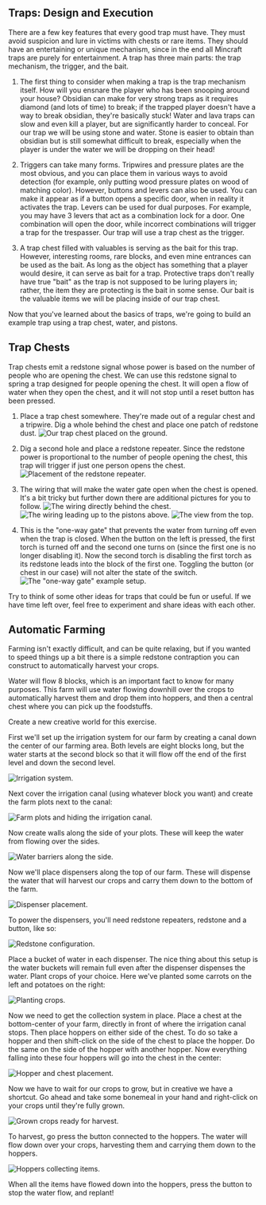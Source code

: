 ## Traps: Design and Execution

There are a few key features that every good trap must have. They must avoid suspicion and lure in victims with chests or rare items. They should have an entertaining or unique mechanism, since in the end all Mincraft traps are purely for entertainment. A trap has three main parts: the trap mechanism, the trigger, and the bait.

1. The first thing to consider when making a trap is the trap mechanism itself. How will you ensnare the player who has been snooping around your house? Obsidian can make for very strong traps as it requires diamond (and lots of time) to break; if the trapped player doesn't have a way to break obsidian, they're basically stuck! Water and lava traps can slow and even kill a player, but are significantly harder to conceal. For our trap we will be using stone and water. Stone is easier to obtain than obsidian but is still somewhat difficult to break, especially when the player is under the water we will be dropping on their head!

1. Triggers can take many forms. Tripwires and pressure plates are the most obvious, and you can place them in various ways to avoid detection (for example, only putting wood pressure plates on wood of matching color). However, buttons and levers can also be used. You can make it appear as if a button opens a specific door, when in reality it activates the trap. Levers can be used for dual purposes. For example, you may have 3 levers that act as a combination lock for a door. One combination will open the door, while incorrect combinations will trigger a trap for the trespasser. Our trap will use a trap chest as the trigger.

1. A trap chest filled with valuables is serving as the bait for this trap. However, interesting rooms, rare blocks, and even mine entrances can be used as the bait. As long as the object has something that a player would desire, it can serve as bait for a trap. Protective traps don't really have true "bait" as the trap is not supposed to be luring players in; rather, the item they are protecting is the bait in some sense. Our bait is the valuable items we will be placing inside of our trap chest.

Now that you've learned about the basics of traps, we're going to build an example trap using a trap chest, water, and pistons.

## Trap Chests

Trap chests emit a redstone signal whose power is based on the number of people who are opening the chest. We can use this redstone signal to spring a trap designed for people opening the chest. It will open a flow of water when they open the chest, and it will not stop until a reset button has been pressed.

1. Place a trap chest somewhere. They're made out of a regular chest and a tripwire. Dig a whole behind the chest and place one patch of redstone dust.
![Our trap chest placed on the ground.](images/section_1/trap_chest_placement.png)

1. Dig a second hole and place a redstone repeater. Since the redstone power is proportional to the number of people opening the chest, this trap will trigger if just one person opens the chest.
![Placement of the redstone repeater.](images/section_1/trap_chest_placement.png)

1. The wiring that will make the water gate open when the chest is opened. It's a bit tricky but further down there are additional pictures for you to follow.
![The wiring directly behind the chest.](images/section_1/trap_chest_wiring.png)
![The wiring leading up to the pistons above. ](images/section_1/trap_chest_wiring2.png)
![The view from the top.](images/section_1/trap_chest_wiring3.png)

1. This is the "one-way gate" that prevents the water from turning off even when the trap is closed. When the button on the left is pressed, the first torch is turned off and the second one turns on (since the first one is no longer disabling it). Now the second torch is disabling the first torch as its redstone leads into the block of the first one. Toggling the button (or chest in our case) will not alter the state of the switch.
![The "one-way gate" example setup.](images/section_1/trap_chest_flipflopexample.png)

Try to think of some other ideas for traps that could be fun or useful. If we have time left over, feel free to experiment and share ideas with each other.

## Automatic Farming

Farming isn't exactly difficult, and can be quite relaxing, but if you wanted to speed things up a bit there is a simple redstone contraption you can construct to automatically harvest your crops.

Water will flow 8 blocks, which is an important fact to know for many purposes. This farm will use water flowing downhill over the crops to automatically harvest them and drop them into hoppers, and then a central chest where you can pick up the foodstuffs.

Create a new creative world for this exercise.

First we'll set up the irrigation system for our farm by creating a canal down the center of our farming area. Both levels are eight blocks long, but the water starts at the second block so that it will flow off the end of the first level and down the second level.

![Irrigation system.](images/section_2/autofarm_1.png)

Next cover the irrigation canal (using whatever block you want) and create the farm plots next to the canal:

![Farm plots and hiding the irrigation canal.](images/section_2/autofarm_2.png)

Now create walls along the side of your plots. These will keep the water from flowing over the sides.

![Water barriers along the side.](images/section_2/autofarm_3.png)

Now we'll place dispensers along the top of our farm. These will dispense the water that will harvest our crops and carry them down to the bottom of the farm.

![Dispenser placement.](images/section_2/autofarm_4.png)

To power the dispensers, you'll need redstone repeaters, redstone and a button, like so:

![Redstone configuration.](images/section_2/autofarm_5.png)

Place a bucket of water in each dispenser. The nice thing about this setup is the water buckets will remain full even after the dispenser dispenses the water. Plant crops of your choice. Here we've planted some carrots on the left and potatoes on the right:

![Planting crops.](images/section_2/autofarm_7.png)

Now we need to get the collection system in place. Place a chest at the bottom-center of your farm, directly in front of where the irrigation canal stops. Then place hoppers on either side of the chest. To do so take a hopper and then shift-click on the side of the chest to place the hopper. Do the same on the side of the hopper with another hopper. Now everything falling into these four hoppers will go into the chest in the center:

![Hopper and chest placement.](images/section_2/autofarm_8.png)

Now we have to wait for our crops to grow, but in creative we have a shortcut. Go ahead and take some bonemeal in your hand and right-click on your crops until they're fully grown.

![Grown crops ready for harvest.](images/section_2/autofarm_9.png)

To harvest, go press the button connected to the hoppers. The water will flow down over your crops, harvesting them and carrying them down to the hoppers.

![Hoppers collecting items.](images/section_2/autofarm_11.png)

When all the items have flowed down into the hoppers, press the button to stop the water flow, and replant!

